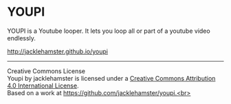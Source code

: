 YOUPI
=====

YOUPI is a Youtube looper. It lets you loop all or part of a youtube video endlessly.

http://jacklehamster.github.io/youpi



_____
Creative Commons License<br>
Youpi by jacklehamster is licensed under a <a href="https://creativecommons.org/licenses/by/4.0/">Creative Commons Attribution 4.0 International License</a>.<br> Based on a work at https://github.com/jacklehamster/youpi.<br>
